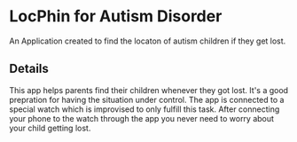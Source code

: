# LocPhin for Autism Disorder

An Application created to find the locaton of autism children if they get lost.

## Details

This app helps parents find their children whenever they got lost. It's a good prepration for having the situation under control.
The app is connected to a special watch which is improvised to only fulfill this task.
After connecting your phone to the watch through the app you never need to worry about your child getting lost.
